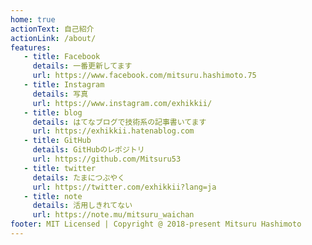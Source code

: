 ```yaml
---
home: true
actionText: 自己紹介
actionLink: /about/
features:
   - title: Facebook
     details: 一番更新してます
     url: https://www.facebook.com/mitsuru.hashimoto.75
   - title: Instagram
     details: 写真
     url: https://www.instagram.com/exhikkii/
   - title: blog
     details: はてなブログで技術系の記事書いてます
     url: https://exhikkii.hatenablog.com
   - title: GitHub
     details: GitHubのレポジトリ
     url: https://github.com/Mitsuru53
   - title: twitter
     details: たまにつぶやく
     url: https://twitter.com/exhikkii?lang=ja
   - title: note
     details: 活用しきれてない
     url: https://note.mu/mitsuru_waichan
footer: MIT Licensed | Copyright @ 2018-present Mitsuru Hashimoto
---
```

